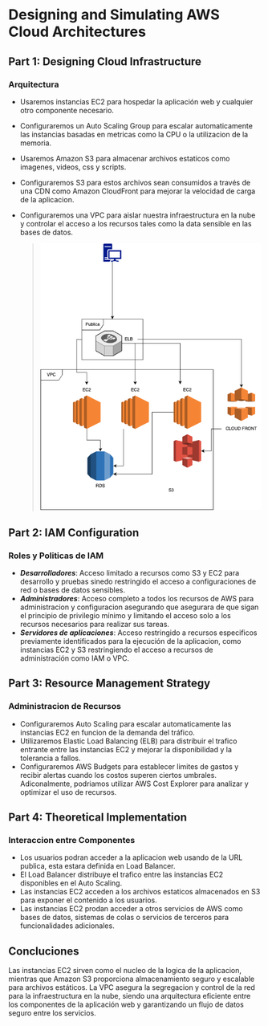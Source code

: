 # Designing and Simulating AWS Cloud Architectures

## Part 1: Designing Cloud Infrastructure

### Arquitectura
   
  - Usaremos instancias EC2 para hospedar la aplicación web y cualquier otro componente necesario.
  - Configuraremos un Auto Scaling Group para escalar automaticamente las instancias basadas en metricas como la CPU o la utilizacion de la memoria.
  - Usaremos Amazon S3 para almacenar archivos estaticos como imagenes, videos, css y scripts.
  - Configuraremos S3 para estos archivos sean consumidos a través de una CDN como Amazon CloudFront para mejorar la velocidad de carga de la aplicacion.
  - Configuraremos una VPC para aislar nuestra infraestructura en la nube y controlar el acceso a los recursos tales como la data sensible en las bases de datos.

    > ![Diagrama](laboratorio11.png)


    
## Part 2: IAM Configuration

### Roles y Politicas de IAM

  - ***Desarrolladores***: Acceso limitado a recursos como S3 y EC2 para desarrollo y pruebas sinedo restringido el acceso a configuraciones de red o bases de datos sensibles.
  - ***Administradores***: Acceso completo a todos los recursos de AWS para administracion y configuracion asegurando que asegurara de que sigan el principio de privilegio
    mínimo y limitando el acceso solo a los recursos necesarios para realizar sus tareas.
  - ***Servidores de aplicaciones***: Acceso restringido a recursos especificos previamente identificados para la ejecución de la aplicacion, como instancias EC2 y S3
    restringiendo el acceso a recursos de administración como IAM o VPC. 

## Part 3: Resource Management Strategy

### Administracion de Recursos

  - Configuraremos Auto Scaling para escalar automaticamente las instancias EC2 en funcion de la demanda del tráfico.
  - Utilizaremos Elastic Load Balancing (ELB) para distribuir el trafico entrante entre las instancias EC2 y mejorar la disponibilidad y la tolerancia a fallos.
  - Configuraremos AWS Budgets para establecer limites de gastos y recibir alertas cuando los costos superen ciertos umbrales. Adiconalmente, podriamos utilizar
    AWS Cost Explorer para analizar y optimizar el uso de recursos.

## Part 4: Theoretical Implementation

### Interaccion entre Componentes

  - Los usuarios podran acceder a la aplicacion web usando de la URL publica, esta estara definida en Load Balancer.
  - El Load Balancer distribuye el trafico entre las instancias EC2 disponibles en el Auto Scaling.
  - Las instancias EC2 acceden a los archivos estaticos almacenados en S3 para exponer el contenido a los usuarios.
  - Las instancias EC2 prodan acceder a otros servicios de AWS como bases de datos, sistemas de colas o servicios de terceros para funcionalidades adicionales.

## Concluciones

Las instancias EC2 sirven como el nucleo de la logica de la aplicacion, mientras que Amazon S3 proporciona almacenamiento seguro y escalable para archivos estáticos.
La VPC asegura la segregacion y control de la red para la infraestructura en la nube, siendo una arquitectura eficiente entre los componentes de la aplicación web y 
garantizando un flujo de datos seguro entre los servicios.